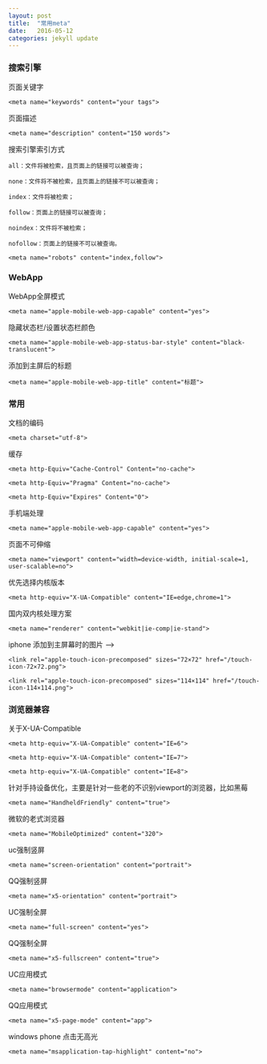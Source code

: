 ```yaml
---
layout: post
title:  "常用meta"
date:   2016-05-12
categories: jekyll update
---
```


### 搜索引擎

页面关键字

	<meta name="keywords" content="your tags">

页面描述 

	<meta name="description" content="150 words">

搜索引擎索引方式
	    
	all：文件将被检索，且页面上的链接可以被查询；
  
	none：文件将不被检索，且页面上的链接不可以被查询；
  
	index：文件将被检索；
  
	follow：页面上的链接可以被查询；
  
	noindex：文件将不被检索；
  
	nofollow：页面上的链接不可以被查询。
	 	
	<meta name="robots" content="index,follow">

### WebApp

WebApp全屏模式 

	<meta name="apple-mobile-web-app-capable" content="yes">

隐藏状态栏/设置状态栏颜色 

	<meta name="apple-mobile-web-app-status-bar-style" content="black-translucent">

添加到主屏后的标题 

	<meta name="apple-mobile-web-app-title" content="标题">

### 常用

文档的编码 

	<meta charset="utf-8">

缓存 

	<meta http-Equiv="Cache-Control" Content="no-cache">

	<meta http-Equiv="Pragma" Content="no-cache">

	<meta http-Equiv="Expires" Content="0">

手机端处理 

	<meta name="apple-mobile-web-app-capable" content="yes">

  <meta name="apple-mobile-web-app-status-bar-style" content="black">

  <meta name="apple-mobile-web-app-title" content="Your title">

  <meta name="format-detection" content="telephone=no">

  <meta name="format-detection" content="email=no">
	
页面不可伸缩 

	<meta name="viewport" content="width=device-width, initial-scale=1, user-scalable=no">
	
优先选择内核版本 

	<meta http-equiv="X-UA-Compatible" content="IE=edge,chrome=1">

国内双内核处理方案 

	<meta name="renderer" content="webkit|ie-comp|ie-stand">

iphone 添加到主屏幕时的图片 -->

  <link rel="apple-touch-icon-precomposed" href="/touch-icon-57×57.png">

	<link rel="apple-touch-icon-precomposed" sizes="72×72" href="/touch-icon-72×72.png">

	<link rel="apple-touch-icon-precomposed" sizes="114×114" href="/touch-icon-114×114.png">

### 浏览器兼容

关于X-UA-Compatible 

	<meta http-equiv="X-UA-Compatible" content="IE=6">

	<meta http-equiv="X-UA-Compatible" content="IE=7">

	<meta http-equiv="X-UA-Compatible" content="IE=8">

针对手持设备优化，主要是针对一些老的不识别viewport的浏览器，比如黑莓 

	<meta name="HandheldFriendly" content="true">

微软的老式浏览器 

	<meta name="MobileOptimized" content="320">

uc强制竖屏 

	<meta name="screen-orientation" content="portrait">

QQ强制竖屏 

	<meta name="x5-orientation" content="portrait">

UC强制全屏 

	<meta name="full-screen" content="yes">

QQ强制全屏 

	<meta name="x5-fullscreen" content="true">

UC应用模式 

	<meta name="browsermode" content="application">

QQ应用模式 

	<meta name="x5-page-mode" content="app">

windows phone 点击无高光 

	<meta name="msapplication-tap-highlight" content="no">